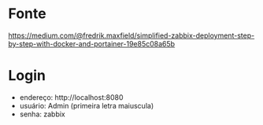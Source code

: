# Fonte

https://medium.com/@fredrik.maxfield/simplified-zabbix-deployment-step-by-step-with-docker-and-portainer-19e85c08a65b

# Login

* endereço: http://localhost:8080
* usuário: Admin (primeira letra maiuscula)
* senha: zabbix
